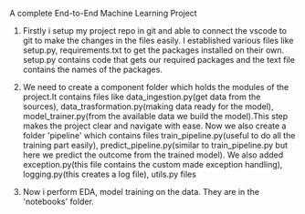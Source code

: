A complete End-to-End Machine Learning Project

1) Firstly i setup my project repo in git and able to connect the vscode to git to make the changes in the files easily. I established various files like setup.py, requirements.txt to get the packages installed on their own. setup.py contains code that gets our required packages and the text file contains the names of the packages.

2) We need to create a component folder which holds the modules of the project.It contains files like data_ingestion.py(get data from the sources), data_trasformation.py(making data ready for the model), model_trainer.py(from the available data we build the model).This step makes the project clear and navigate with ease. Now we also create a folder 'pipeline' which contains files train_pipeline.py(useful to do all the training part easily), predict_pipeline.py(similar to train_pipeline.py but here we predict the outcome from the trained model). We also added exception.py(this file contains the custom made exception handling), logging.py(this creates a log file), utils.py files

3) Now i perform EDA, model training on the data. They are in the 'notebooks' folder.
